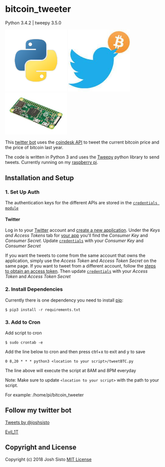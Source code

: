 # bitcoin_tweeter
Python 3.4.2 | tweepy 3.5.0

<img src="/images/pythonlogo.png" alt="Python Logo" style="width: 200px;"/> <img src="/images/twittercoin.jpg" alt="Twitter and Bitcoin" style="width: 200px;"/> <img src="/images/Raspberry-Pi-Zero-FL.jpg" alt="Pi Zero" style="width: 200px;"/>

This 
[twitter bot](https://twitter.com/Evil_1T) 
uses the 
[coindesk API](https://www.coindesk.com/api/) 
to tweet the current bitcoin price and the price of bitcoin last year.

The code is written in Python 3 and uses the 
[Tweepy](http://www.tweepy.org/) 
python library to send tweets. Currently running on my 
[raspberry pi](http://amzn.to/2zCPAxu).

## Installation and Setup
### 1. Set Up Auth
The authentication keys for the different APIs are stored in the [`credentials module`](/bitcoin_tweeter/credentials.py)

#### Twitter

Log in to your [Twitter](https://twitter.com/) account and
[create a new application](https://apps.twitter.com/app/new). Under the *Keys
and Access Tokens* tab for [your app](https://apps.twitter.com/) you'll find
the *Consumer Key* and *Consumer Secret*. Update [`credentials`](/bitcoin_tweeter/credentials.py) with your 
*Consumer Key* and *Consumer Secret*

If you want the tweets to come from the same account that owns the application,
simply use the *Access Token* and *Access Token Secret* on the same page. If
you want to tweet from a different account, follow the
[steps to obtain an access token](https://dev.twitter.com/oauth/overview). Then
update [`credentials`](/bitcoin_tweeter/credentials.py) with your *Access Token* and *Access Token Secret*

### 2. Install Dependencies

Currently there is one dependency you need to install
[pip](https://pip.pypa.io/en/stable/quickstart/):

```shell
$ pip3 install -r requirements.txt
```

### 3. Add to Cron
Add script to cron

```shell
$ sudo crontab -e
```

Add the line below to cron and then press ctrl+x to exit and y to save

```shell
0 8,20 * * * python3 <location to your script>/tweetBTC.py
```

The line above will execute the script at 8AM and 8PM everyday

Note: Make sure to update ```<location to your script>``` with the path to your script.

For example: /home/pi/bitcoin_tweeter

## Follow my twitter bot
<a class="twitter-timeline"  href="https://twitter.com/joshsisto" data-widget-id="712877733974441984">Tweets by @joshsisto</a>
            <script>!function(d,s,id){var js,fjs=d.getElementsByTagName(s)[0],p=/^http:/.test(d.location)?'http':'https';if(!d.getElementById(id)){js=d.createElement(s);js.id=id;js.src=p+"://platform.twitter.com/widgets.js";fjs.parentNode.insertBefore(js,fjs);}}(document,"script","twitter-wjs");</script>
          
[Evil_1T](https://twitter.com/Evil_1T)

## Copyright and License
Copyright (c) 2018 Josh Sisto [MIT License](/LICENSE)

